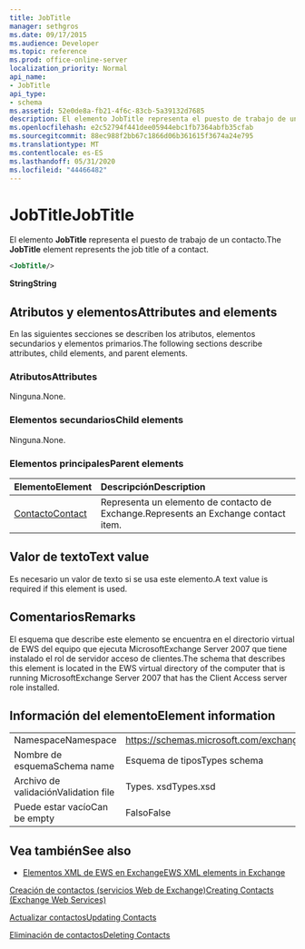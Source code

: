 ```yaml
---
title: JobTitle
manager: sethgros
ms.date: 09/17/2015
ms.audience: Developer
ms.topic: reference
ms.prod: office-online-server
localization_priority: Normal
api_name:
- JobTitle
api_type:
- schema
ms.assetid: 52e0de8a-fb21-4f6c-83cb-5a39132d7685
description: El elemento JobTitle representa el puesto de trabajo de un contacto.
ms.openlocfilehash: e2c52794f441dee05944ebc1fb7364abfb35cfab
ms.sourcegitcommit: 88ec988f2bb67c1866d06b361615f3674a24e795
ms.translationtype: MT
ms.contentlocale: es-ES
ms.lasthandoff: 05/31/2020
ms.locfileid: "44466482"
---
```

# <a name="jobtitle"></a><span data-ttu-id="bc8d9-103">JobTitle</span><span class="sxs-lookup"><span data-stu-id="bc8d9-103">JobTitle</span></span>

<span data-ttu-id="bc8d9-104">El elemento **JobTitle** representa el puesto de trabajo de un contacto.</span><span class="sxs-lookup"><span data-stu-id="bc8d9-104">The **JobTitle** element represents the job title of a contact.</span></span> 
  
```xml
<JobTitle/>
```

 <span data-ttu-id="bc8d9-105">**String**</span><span class="sxs-lookup"><span data-stu-id="bc8d9-105">**String**</span></span>
## <a name="attributes-and-elements"></a><span data-ttu-id="bc8d9-106">Atributos y elementos</span><span class="sxs-lookup"><span data-stu-id="bc8d9-106">Attributes and elements</span></span>

<span data-ttu-id="bc8d9-107">En las siguientes secciones se describen los atributos, elementos secundarios y elementos primarios.</span><span class="sxs-lookup"><span data-stu-id="bc8d9-107">The following sections describe attributes, child elements, and parent elements.</span></span>
  
### <a name="attributes"></a><span data-ttu-id="bc8d9-108">Atributos</span><span class="sxs-lookup"><span data-stu-id="bc8d9-108">Attributes</span></span>

<span data-ttu-id="bc8d9-109">Ninguna.</span><span class="sxs-lookup"><span data-stu-id="bc8d9-109">None.</span></span>
  
### <a name="child-elements"></a><span data-ttu-id="bc8d9-110">Elementos secundarios</span><span class="sxs-lookup"><span data-stu-id="bc8d9-110">Child elements</span></span>

<span data-ttu-id="bc8d9-111">Ninguna.</span><span class="sxs-lookup"><span data-stu-id="bc8d9-111">None.</span></span>
  
### <a name="parent-elements"></a><span data-ttu-id="bc8d9-112">Elementos principales</span><span class="sxs-lookup"><span data-stu-id="bc8d9-112">Parent elements</span></span>

|<span data-ttu-id="bc8d9-113">**Elemento**</span><span class="sxs-lookup"><span data-stu-id="bc8d9-113">**Element**</span></span>|<span data-ttu-id="bc8d9-114">**Descripción**</span><span class="sxs-lookup"><span data-stu-id="bc8d9-114">**Description**</span></span>|
|:-----|:-----|
|[<span data-ttu-id="bc8d9-115">Contacto</span><span class="sxs-lookup"><span data-stu-id="bc8d9-115">Contact</span></span>](contact.md) <br/> |<span data-ttu-id="bc8d9-116">Representa un elemento de contacto de Exchange.</span><span class="sxs-lookup"><span data-stu-id="bc8d9-116">Represents an Exchange contact item.</span></span>  <br/> |
   
## <a name="text-value"></a><span data-ttu-id="bc8d9-117">Valor de texto</span><span class="sxs-lookup"><span data-stu-id="bc8d9-117">Text value</span></span>

<span data-ttu-id="bc8d9-118">Es necesario un valor de texto si se usa este elemento.</span><span class="sxs-lookup"><span data-stu-id="bc8d9-118">A text value is required if this element is used.</span></span>
  
## <a name="remarks"></a><span data-ttu-id="bc8d9-119">Comentarios</span><span class="sxs-lookup"><span data-stu-id="bc8d9-119">Remarks</span></span>

<span data-ttu-id="bc8d9-120">El esquema que describe este elemento se encuentra en el directorio virtual de EWS del equipo que ejecuta MicrosoftExchange Server 2007 que tiene instalado el rol de servidor acceso de clientes.</span><span class="sxs-lookup"><span data-stu-id="bc8d9-120">The schema that describes this element is located in the EWS virtual directory of the computer that is running MicrosoftExchange Server 2007 that has the Client Access server role installed.</span></span>
  
## <a name="element-information"></a><span data-ttu-id="bc8d9-121">Información del elemento</span><span class="sxs-lookup"><span data-stu-id="bc8d9-121">Element information</span></span>

|||
|:-----|:-----|
|<span data-ttu-id="bc8d9-122">Namespace</span><span class="sxs-lookup"><span data-stu-id="bc8d9-122">Namespace</span></span>  <br/> |https://schemas.microsoft.com/exchange/services/2006/types  <br/> |
|<span data-ttu-id="bc8d9-123">Nombre de esquema</span><span class="sxs-lookup"><span data-stu-id="bc8d9-123">Schema name</span></span>  <br/> |<span data-ttu-id="bc8d9-124">Esquema de tipos</span><span class="sxs-lookup"><span data-stu-id="bc8d9-124">Types schema</span></span>  <br/> |
|<span data-ttu-id="bc8d9-125">Archivo de validación</span><span class="sxs-lookup"><span data-stu-id="bc8d9-125">Validation file</span></span>  <br/> |<span data-ttu-id="bc8d9-126">Types. xsd</span><span class="sxs-lookup"><span data-stu-id="bc8d9-126">Types.xsd</span></span>  <br/> |
|<span data-ttu-id="bc8d9-127">Puede estar vacío</span><span class="sxs-lookup"><span data-stu-id="bc8d9-127">Can be empty</span></span>  <br/> |<span data-ttu-id="bc8d9-128">Falso</span><span class="sxs-lookup"><span data-stu-id="bc8d9-128">False</span></span>  <br/> |
   
## <a name="see-also"></a><span data-ttu-id="bc8d9-129">Vea también</span><span class="sxs-lookup"><span data-stu-id="bc8d9-129">See also</span></span>



- [<span data-ttu-id="bc8d9-130">Elementos XML de EWS en Exchange</span><span class="sxs-lookup"><span data-stu-id="bc8d9-130">EWS XML elements in Exchange</span></span>](ews-xml-elements-in-exchange.md)


[<span data-ttu-id="bc8d9-131">Creación de contactos (servicios Web de Exchange)</span><span class="sxs-lookup"><span data-stu-id="bc8d9-131">Creating Contacts (Exchange Web Services)</span></span>](https://msdn.microsoft.com/library/4845917e-70d1-481c-bbd7-011ec6571789%28Office.15%29.aspx)
  
[<span data-ttu-id="bc8d9-132">Actualizar contactos</span><span class="sxs-lookup"><span data-stu-id="bc8d9-132">Updating Contacts</span></span>](https://msdn.microsoft.com/library/9a865953-b94a-4229-b632-2dee433314be%28Office.15%29.aspx)
  
[<span data-ttu-id="bc8d9-133">Eliminación de contactos</span><span class="sxs-lookup"><span data-stu-id="bc8d9-133">Deleting Contacts</span></span>](https://msdn.microsoft.com/library/fcc3dc84-cd3e-455e-a1a7-ae6921c9b588%28Office.15%29.aspx)

